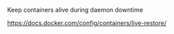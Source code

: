 Keep containers alive during daemon downtime

https://docs.docker.com/config/containers/live-restore/